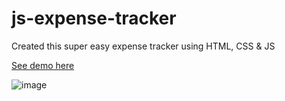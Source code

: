 # js-expense-tracker

Created this super easy expense tracker using HTML, CSS & JS


[See demo here](https://js-expense-tracker.netlify.app/)

![image](https://user-images.githubusercontent.com/34391629/136691669-97b16275-be5d-450f-b64e-cf404084dd16.png)
